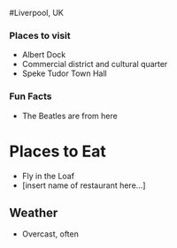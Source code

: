#Liverpool, UK

### Places to visit
 - Albert Dock
 - Commercial district and cultural quarter
 - Speke Tudor Town Hall

### Fun Facts
 - The Beatles are from here

# Places to Eat
 - Fly in the Loaf
 - [insert name of restaurant here...]

## Weather
 - Overcast, often

